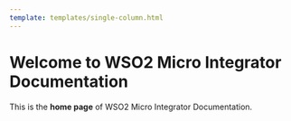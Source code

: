 ```yaml
---
template: templates/single-column.html
---
```


# Welcome to WSO2 Micro Integrator Documentation

This is the **home page** of WSO2 Micro Integrator Documentation.